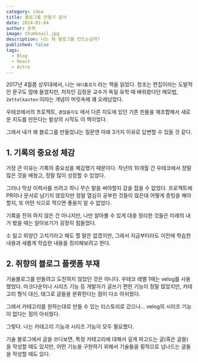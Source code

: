 ```yaml
---
category: idea
title: 블로그를 만들기 앞서
date: 2024-01-04
author: 준팍
image: thumbnail.jpg
description: 나는 왜 블로그를 만드는걸까?
published: false
tags:
  - Blog
  - React
  - Astro
---
```


2017년 4월쯤 상무대에서, 나는 `에디톨로지` 라는 책을 읽었다. 
창조는 편집이라는 도발적인 문구도 맘에 들었지만,
저자인 김정운 교수가 독일 유학 때 배워왔다던 메모법,
`Zettelkasten` 이라는 개념이 머릿속에 꽤 오래남았다.

우테코에서의 프로젝트, `괜찮을지도` 에서 다른 지도에 있던 기존 핀들을
재조합해서 새로운 지도를 만든다는 발상의 시작도 이 책이었다.

그래서 내가 왜 블로그를 만들었냐는 질문엔
아래 3가지 이유로 답변할 수 있을 것 같다.

## 1.  기록의 중요성 체감

가장 큰 이유는 기록의 중요성을 체감했기 때문이다.
작년의 10개월 간 우테코에서 정말 많은 것을 배웠고,
정말 많이 성장할 수 있었다.

그러나 막상 이력서를 쓰려고 하니 무슨 말을 써야할지 감을 잡을 수 없었다.
프로젝트에 PR이나 문서로 남기지 않았지만 정말 열심히 공부한 것들이 많은데
어떻게 증빙을 해야할지, 또 어떤 식으로 적으면 좋을지 알 수 없었다.

기록을 전혀 하지 않은 건 아니지만, 나만 알아볼 수 있게 대충 정리한 것들은
미래의 내가 봤을 때는 알아보기가 굉장히 힘들었다.

소 잃고 외양간 고치기라고 해도 할 말은 없겠지만,
그래서 지금부터라도 이전에 학습한 내용과 새롭게 학습한 내용을
정리해보려고 한다.

## 2. 취향의 블로그 플랫폼 부재

기술블로그를 만들려고 도전하지 않았던 것은 아니다.
우테코 레벨 1때는 velog를 사용했었다. 마크다운이나 시리즈 기능 등
개발자가 글쓰기 편한 기능이 정말 많았지만, 카테고리 형식 대신,
태그로 글들을 분류한다는 점이 다소 아쉬웠다.

그래서 카테고리를 원하는대로 만들 수 있는 티스토리로 갔으나...
velog의 시리즈 기능이 없다는 점이 아쉬웠다.

그렇다. 나는 카테고리 기능과 시리즈 기능이 모두 필요했다.

기술 블로그에서 글을 쓰다보면, 특정 카테고리에 대해서
깊게 파고드는 글(혹은 글들)을 작성할 때도 있지만,
어떤 기능을 구현하기 위해서 기술들을 횡적으로 넘나드는 글들을 작성할 때도 있다.




